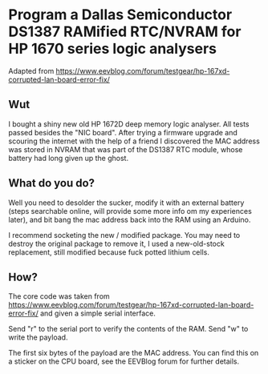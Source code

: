# Program a Dallas Semiconductor DS1387 RAMified RTC/NVRAM for HP 1670 series logic analysers

Adapted from <https://www.eevblog.com/forum/testgear/hp-167xd-corrupted-lan-board-error-fix/>

## Wut
I bought a shiny new old HP 1672D deep memory logic analyser.
All tests passed besides the "NIC board".
After trying a firmware upgrade and scouring the internet with the help of a friend I discovered the MAC address
was stored in NVRAM that was part of the DS1387 RTC module, whose battery had long given up the ghost.

## What do you do?
Well you need to desolder the sucker, modify it with an external battery
(steps searchable online, will provide some more info om my experiences later), and bit bang the mac address back
into the RAM using an Arduino.

I recommend socketing the new / modified package. You may need to destroy the original package to remove it, I used a new-old-stock replacement, still modified because fuck potted lithium cells.

## How?
The core code was taken from <https://www.eevblog.com/forum/testgear/hp-167xd-corrupted-lan-board-error-fix/>
and given a simple serial interface.

Send "r" to the serial port to verify the contents of the RAM. Send "w" to write the payload.

The first six bytes of the payload are the MAC address. You can find this on a sticker on the CPU board, see the EEVBlog forum for further details.
